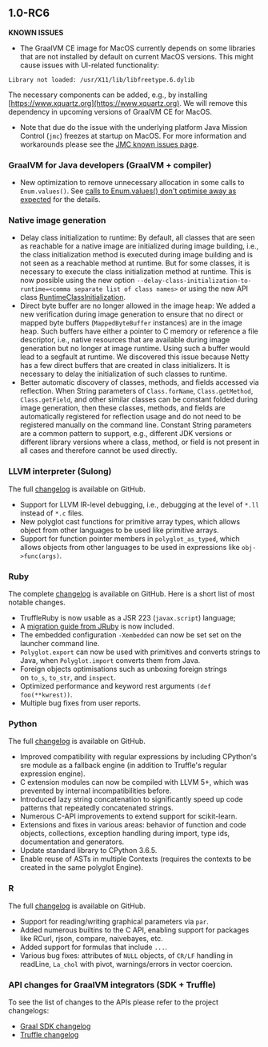 
## 1.0-RC6

**KNOWN ISSUES**

* The GraalVM CE image for MacOS currently depends on some libraries that are not installed by default on current MacOS versions.
This might cause issues with UI-related functionality:
```
Library not loaded: /usr/X11/lib/libfreetype.6.dylib
```
The necessary components can be added, e.g., by installing [https://www.xquartz.org](https://www.xquartz.org). We will remove this dependency in upcoming versions of GraalVM CE for MacOS.

* Note that due do the issue with the underlying platform Java Mission Control (`jmc`) freezes at startup on MacOS. For more information and workarounds please see the [JMC known issues page](https://www.oracle.com/technetwork/java/javase/jmc55-release-notes-2412446.html#known-iss).

### GraalVM for Java developers (GraalVM + compiler)

* New optimization to remove unnecessary allocation in some calls to `Enum.values()`.  See [calls to Enum.values() don't optimise away as expected](https://github.com/oracle/graal/issues/574) for the details.

### Native image generation

* Delay class initialization to runtime: By default, all classes that are seen as reachable for a native image are initialized during image building, i.e., the class initialization method is executed during image building and is not seen as a reachable method at runtime. But for some classes, it is necessary to execute the class initialization method at runtime. This is now possible using the new option `--delay-class-initialization-to-runtime=<comma separate list of class names>` or using the new API class [RuntimeClassInitialization](http://www.graalvm.org/sdk/javadoc/org/graalvm/nativeimage/RuntimeClassInitialization.html).
* Direct byte buffer are no longer allowed in the image heap: We added a new verification during image generation to ensure that no direct or mapped byte buffers (`MappedByteBuffer` instances) are in the image heap. Such buffers have either a pointer to C memory or reference a file descriptor, i.e., native resources that are available during image generation but no longer at image runtime. Using such a buffer would lead to a segfault at runtime. We discovered this issue because Netty has a few direct buffers that are created in class initializers. It is necessary to delay the initialization of such classes to runtime.
* Better automatic discovery of classes, methods, and fields accessed via reflection. When String parameters of `Class.forName`, `Class.getMethod`, `Class.getField`, and other similar classes can be constant folded during image generation, then these classes, methods, and fields are automatically registered for reflection usage and do not need to be registered manually on the command line. Constant String parameters are a common pattern to support, e.g., different JDK versions or different library versions where a class, method, or field is not present in all cases and therefore cannot be used directly.

### LLVM interpreter (Sulong)

The full [changelog](https://github.com/graalvm/sulong/blob/master/CHANGELOG.md)
is available on GitHub.

* Support for LLVM IR-level debugging, i.e., debugging at the level of `*.ll` instead of `*.c` files.
* New polyglot cast functions for primitive array types, which allows object from other languages to be used like primitive arrays.
* Support for function pointer members in `polyglot_as_typed`, which allows objects from other languages to be used in expressions like `obj->func(args)`.

### Ruby
The complete [changelog](https://github.com/oracle/truffleruby/blob/master/CHANGELOG.md) is available on GitHub. Here is a short list of most notable changes.

* TruffleRuby is now usable as a JSR 223 (`javax.script`) language;
* A [migration guide from JRuby](https://github.com/oracle/truffleruby/blob/master/doc/user/jruby-migration.mdd) is now included.
* The embedded configuration `-Xembedded` can now be set set on the launcher command line.
* `Polyglot.export` can now be used with primitives and converts strings to Java, when `Polyglot.import` converts them from Java.
* Foreign objects optimisations such as unboxing foreign strings on `to_s`, `to_str`, and `inspect`.
* Optimized performance and keyword rest arguments `(def foo(**kwrest))`.
* Multiple bug fixes from user reports.

### Python

The full [changelog](https://github.com/graalvm/graalpython/blob/master/CHANGELOG.md) is available on GitHub.

* Improved compatibility with regular expressions by including CPython's sre module as a fallback engine (in addition to Truffle's regular expression engine).
* C extension modules can now be compiled with LLVM 5+, which was prevented by internal incompatibilities before.
* Introduced lazy string concatenation to significantly speed up code patterns that repeatedly concatenated strings.
* Numerous C-API improvements to extend support for scikit-learn.
* Extensions and fixes in various areas: behavior of function and code objects, collections, exception handling during import, type ids, documentation and generators.
* Update standard library to CPython 3.6.5.
* Enable reuse of ASTs in multiple Contexts (requires the contexts to be created in the same polyglot Engine).

### R

The full [changelog](https://github.com/oracle/fastr/blob/master/CHANGELOG.md)
is available on GitHub.

* Support for reading/writing graphical parameters via `par`.
* Added numerous builtins to the C API, enabling support for packages like RCurl, rjson, compare, naivebayes, etc.
* Added support for formulas that include `...`.
* Various bug fixes: attributes of `NULL` objects, of `CR/LF` handling in readLine, `La_chol` with pivot, warnings/errors in vector coercion.

### API changes for GraalVM integrators (SDK + Truffle)

To see the list of changes to the APIs please refer to the project changelogs:

* [Graal SDK changelog](https://github.com/oracle/graal/blob/master/sdk/CHANGELOG.md)
* [Truffle changelog](https://github.com/oracle/graal/blob/master/truffle/CHANGELOG.md)
